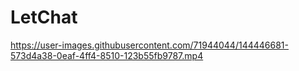 # LetChat


https://user-images.githubusercontent.com/71944044/144446681-573d4a38-0eaf-4ff4-8510-123b55fb9787.mp4


